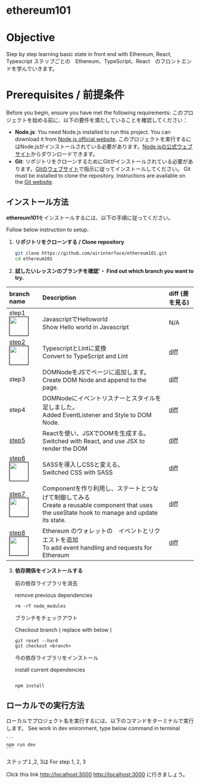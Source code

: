 # ethereum101

# Objective
Step by step learning basic state in front end with Ethereum, React, Typescript
ステップごとの　Ethereum、TypeScript、React　のフロントエンドを学んでいきます。

# Prerequisites / 前提条件

Before you begin, ensure you have met the following requirements:
このプロジェクトを始める前に、以下の要件を満たしていることを確認してください：

- **Node.js**: 
  You need Node.js installed to run this project. You can download it from [Node.js official website](https://nodejs.org/).
  このプロジェクトを実行するにはNode.jsがインストールされている必要があります。[Node.jsの公式ウェブサイト](https://nodejs.org/)からダウンロードできます。
- **Git**: 
  リポジトリをクローンするためにGitがインストールされている必要があります。[Gitのウェブサイト](https://git-scm.com/downloads)で指示に従ってインストールしてください。
  Git must be installed to clone the repository. Instructions are available on the [Git website](https://git-scm.com/downloads).


## インストール方法

**ethereum101**をインストールするには、以下の手順に従ってください。

Follow below instruction to setup.


1. **リポジトリをクローンする / Clone repository**
   ```bash
   git clone https://github.com/airinterface/ethereum101.git
   cd ethereum101

2. **試したいレッスンのブランチを確認’・ Find out which branch you want to try.**

| branch name  | Description    | diff  (差を見る) |
|:-------------|:-------------- |:--------------------|
| step1   <img src="https://github.com/airinterface/ethereum101/assets/2448586/835a4898-6d08-4fc2-9749-fc8c2c650ff8" width=50 style="max-width: 100%;border:  solid 1px black;" /> | JavascriptでHelloworld<br>Show Hello world in Javascript| N/A         |
| [step2](./doc/Step2.md)   <img src="https://github.com/airinterface/ethereum101/assets/2448586/835a4898-6d08-4fc2-9749-fc8c2c650ff8" width=50 style="max-width: 100%;border:  solid 1px black;" /> | TypescriptとLintに変換<br>Convert to TypeScript and Lint| [diff](https://github.com/airinterface/ethereum101/compare/step1...step2)      |
| step3 | DOMNodeをJSでページに追加します。<br> Create DOM Node and append to the page. | [diff](https://github.com/airinterface/ethereum101/compare/step2...step3)      |
| step4 | DOMNodeにイベントリスナーとスタイルを足しました。<br> Added EventListener and Style to DOM Node. | [diff](https://github.com/airinterface/ethereum101/compare/step3...step4)      |
| [step5](./doc/Step5.md) | Reactを使い、JSXでDOMを生成する。<br>Switched with React, and use JSX to render the DOM | [diff](https://github.com/airinterface/ethereum101/compare/step4...step5)      |
| [step6](./doc/Step6.md) <img src="https://github.com/airinterface/ethereum101/assets/2448586/7bf02212-d931-4fa4-9c2f-c02a969a8e31" width=50 style="max-width: 100%;border:  solid 1px black;" /> | SASSを導入しCSSと変える。<br>Switched CSS with SASS | [diff](https://github.com/airinterface/ethereum101/compare/step5...step6)      |
| [step7](./doc/Step7.md) <img src="https://github.com/airinterface/ethereum101/assets/2448586/d1014acb-30b8-4df6-be72-84db455f8689" width=50 style="max-width: 100%;border:  solid 1px black;" />  | Componentを作り利用し、ステートとつなげて制御してみる<br>Create a reusable component that uses the useState hook to manage and update its state. | [diff](https://github.com/airinterface/ethereum101/compare/step6...step7)      |
| [step8](./doc/Step8.md) <img src="https://github.com/airinterface/ethereum101/assets/2448586/5bc6a10c-8cfd-4b98-91dc-0abb195fc5fe" width=50 style="max-width: 100%;border:  solid 1px black;" />  | Ethereum のウォレットの　イベントとリクエストを追加<br>To add event handling and requests for Ethereum| [diff](https://github.com/airinterface/ethereum101/compare/step7...step8)      |


3. **依存関係をインストールする**

    前の依存ライブラリを消去

    remove previous dependencies

    ```
    rm -rf node_modules
    ```
    
    ブランチをチェックアウト

    Checkout branch ( replace with <branch> below )


    ```
    git reset --hard
    git checkout <branch>
    ```


    今の依存ライブラリをインストール


    install current dependencies


    ```

    npm install
    ```

## ローカルでの実行方法

ローカルでプロジェクト名を実行するには、以下のコマンドをターミナルで実行します。
See work in dev enironment, type below command in terminal

    ```
    npm run dev
    ```

ステップ１,2, 3は
For step 1, 2, 3

Click this link [http://localhost:3000](http://localhost:3000)
[http://localhost:3000](http://localhost:3000) に行きましょう。
